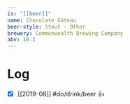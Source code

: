 ```yaml
---
is: "[[beer]]"
name: Chocolate Gâteau
beer-style: Stout - Other
brewery: Commonwealth Brewing Company
abv: 10.2
---
```

# Log
- [x] [[2019-08]] #do/drink/beer 👍
